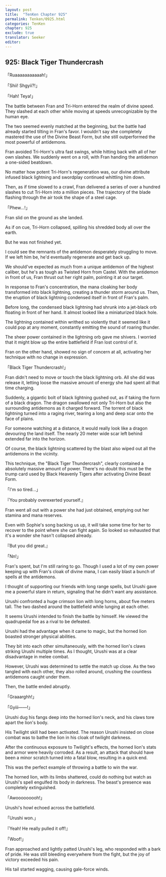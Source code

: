 ```yaml
---
layout: post
title:  "TenKen Chapter 925"
permalink: Tenken/0925.html
categories: TenKen
chapter: 925
exclude: true
translator: Seeker
editor: 
---
```

<h2>925: Black Tiger Thundercrash</h2>

「Ruaaaaaaaaaaah!」

「Shii! Shgyii?!」

「Hah! Teya!」

The battle between Fran and Tri-Horn entered the realm of divine speed. They slashed at each other while moving at speeds unrecognizable by the human eye.

The two seemed evenly matched at the beginning, but the battle had already started tilting in Fran's favor. I wouldn't say she completely mastered the use of the Divine Beast Form, but she still outperformed the most powerful of antidemons.

Fran avoided Tri-Horn's ultra fast swings, while hitting back with all of her own slashes. We suddenly went on a roll, with Fran handing the antidemon a one-sided beatdown.

No matter how potent Tri-Horn's regeneration was, our divine attribute infused black lightning and swordplay continued whittling him down.

Then, as if time slowed to a crawl, Fran delivered a series of over a hundred slashes to cut Tri-Horn into a million pieces. The trajectory of the blade flashing through the air took the shape of a steel cage.

「Phew...!」

Fran slid on the ground as she landed.

As if on cue, Tri-Horn collapsed, spilling his shredded body all over the earth.

But he was not finished yet.

I could see the remnants of the antidemon desperately struggling to move. If we left him be, he'd eventually regenerate and get back up.

We should've expected as much from a unique antidemon of the highest caliber, but he's as tough as Twisted Horn from Castel. With the antidemon in front of us, Fran thrust out her right palm, pointing it at our target.

In response to Fran's concentration, the mana cloaking her body transformed into black lightning, creating a thunder storm around us. Then, the eruption of black lightning condensed itself in front of Fran's palm.

Before long, the condensed black lightning had shrunk into a jet-black orb floating in front of her hand. It almost looked like a miniaturized black hole.

The lightning contained within writhed so violently that it seemed like it could pop at any moment, constantly emitting the sound of roaring thunder.

The sheer power contained in the lightning orb gave me shivers. I worried that it might blow up the entire battlefield if Fran lost control of it.

Fran on the other hand, showed no sign of concern at all, activating her technique with no change in expression.

「Black Tiger Thundercrash!」

Fran didn't need to move or touch the black lightning orb. All she did was release it, letting loose the massive amount of energy she had spent all that time charging.

Suddenly, a gigantic bolt of black lightning gushed out, as if taking the form of a black dragon. The dragon swallowed not only Tri-Horn but also the surrounding antidemons as it charged forward. The torrent of black lightning turned into a raging river, tearing a long and deep scar onto the face of plains.

For someone watching at a distance, it would really look like a dragon devouring the land itself. The nearly 20 meter wide scar left behind extended far into the horizon.

Of course, the black lightning scattered by the blast also wiped out all the antidemons in the vicinity.

This technique, the "Black Tiger Thundercrash", clearly contained a absolutely massive amount of power. There's no doubt this must be the trump card used by Black Heavenly Tigers after activating Divine Beast Form.

「I'm so tired...」

『You probably overexerted yourself.』

Fran went all out with a power she had just obtained, emptying out her stamina and mana reserves.

Even with Sophie's song backing us up, it will take some time for her to recover to the point where she can fight again. So looked so exhausted that it's a wonder she hasn't collapsed already.

『But you did great.』

「Nn!」

Fran's spent, but I'm still raring to go. Though I used a lot of my own power keeping up with Fran's cloak of divine mana, I can easily blast a bunch of spells at the antidemons.

I thought of supporting our friends with long range spells, but Urushi gave me a powerful stare in return, signaling that he didn't want any assistance.

Urushi confronted a huge crimson lion with long horns, about five meters tall. The two dashed around the battlefield while lunging at each other.

It seems Urushi intended to finish the battle by himself. He viewed the quadrupedal foe as a rival to be defeated.

Urushi had the advantage when it came to magic, but the horned lion boasted stronger physical abilities.

They bit into each other simultaneously, with the horned lion's claws striking Urushi multiple times. As I thought, Urushi was at a clear disadvantage in melee combat.

However, Urushi was determined to settle the match up close. As the two tangled with each other, they also rolled around, crushing the countless antidemons caught under them.

Then, the battle ended abruptly.

「Graaarghh!」

「Gyiii――!」

Urushi dug his fangs deep into the horned lion's neck, and his claws tore apart the lion's body.

His Twilight skill had been activated. The reason Urushi insisted on close combat was to bathe the lion in his cloak of twilight darkness.

After the continuous exposure to Twilight's effects, the horned lion's stats and armor were heavily corroded. As a result, an attack that should have been a minor scratch turned into a fatal blow, resulting in a quick end.

This was the perfect example of throwing a battle to win the war.

The horned lion, with its limbs shattered, could do nothing but watch as Urushi's spell engulfed its body in darkness. The beast's presence was completely extinguished.

「Awooooooooh!」

Urushi's howl echoed across the battlefield.

「Urushi won.」

『Yeah! He really pulled it off!』

「Woof!」

Fran approached and lightly patted Urushi's leg, who responded with a bark of pride. He was still bleeding everywhere from the fight, but the joy of victory exceeded his pain.

His tail started wagging, causing gale-force winds.



